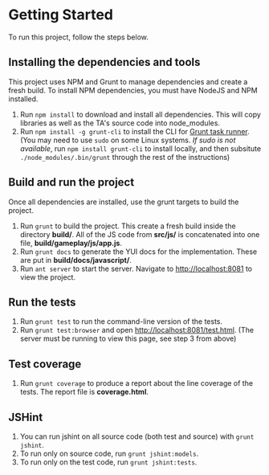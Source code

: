Getting Started
====
To run this project, follow the steps below.
## Installing the dependencies and tools
This project uses NPM and Grunt to manage dependencies and create a fresh build. To install NPM dependencies, you must have NodeJS and NPM installed. 

1. Run `npm install` to download and install all dependencies. This will copy libraries as well as the TA's source code into node_modules.
2. Run `npm install -g grunt-cli` to install the CLI for [Grunt task runner](http://gruntjs.com). (You may need to use `sudo` on some Linux systems. _If sudo is not available_, run `npm install grunt-cli` to install locally, and then subsitute `./node_modules/.bin/grunt` through the rest of the instructions)

## Build and run the project
Once all dependencies are installed, use the grunt targets to build the project.

1. Run `grunt` to build the project. This create a fresh build inside the directory **build/**. All of the JS code from **src/js/** is concatenated into one file, **build/gameplay/js/app.js**. 
2. Run `grunt docs` to generate the YUI docs for the implementation. These are put in **build/docs/javascript/**.
3. Run `ant server` to start the server. Navigate to <http://localhost:8081> to view the project.

## Run the tests
1. Run `grunt test` to run the command-line version of the tests.
2. Run `grunt test:browser` and open <http://localhost:8081/test.html>. (The server must be running to view this page, see step 3 from above)

## Test coverage
1. Run `grunt coverage` to produce a report about the line coverage of the tests. The report file is **coverage.html**.

## JSHint
1. You can run jshint on all source code (both test and source) with `grunt jshint`.
2. To run only on source code, run `grunt jshint:models`.
3. To run only on the test code, run `grunt jshint:tests`.

